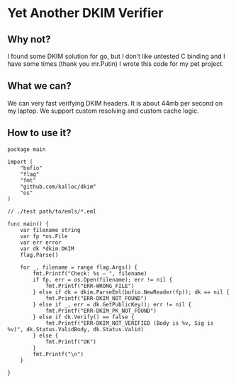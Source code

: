 # Yet Another DKIM Verifier

## Why not?
I found some DKIM solution for go, but I don’t like untested C binding and I have some times (thank you mr.Putin)
I wrote this code for my pet project.

## What we can?

We can very fast verifying DKIM headers.
It is about 44mb per second on my laptop.
We support custom resolving and custom cache logic. 

## How to use it?
```
package main

import (
    "bufio"
    "flag"
    "fmt"
    "github.com/kalloc/dkim"
    "os"
)

// ./test path/to/emls/*.eml

func main() {
    var filename string
    var fp *os.File
    var err error
    var dk *dkim.DKIM
    flag.Parse()

    for _, filename = range flag.Args() {
        fmt.Printf("Check: %s — ", filename)
        if fp, err = os.Open(filename); err != nil {
            fmt.Printf("ERR-WRONG_FILE")
        } else if dk = dkim.ParseEml(bufio.NewReader(fp)); dk == nil {
            fmt.Printf("ERR-DKIM_NOT_FOUND")
        } else if _, err = dk.GetPublicKey(); err != nil {
            fmt.Printf("ERR-DKIM_PK_NOT_FOUND")
        } else if dk.Verify() == false {
            fmt.Printf("ERR-DKIM_NOT_VERIFIED (Body is %v, Sig is %v)", dk.Status.ValidBody, dk.Status.Valid)
        } else {
            fmt.Printf("OK")
        }
        fmt.Printf("\n")
    }

}
```
